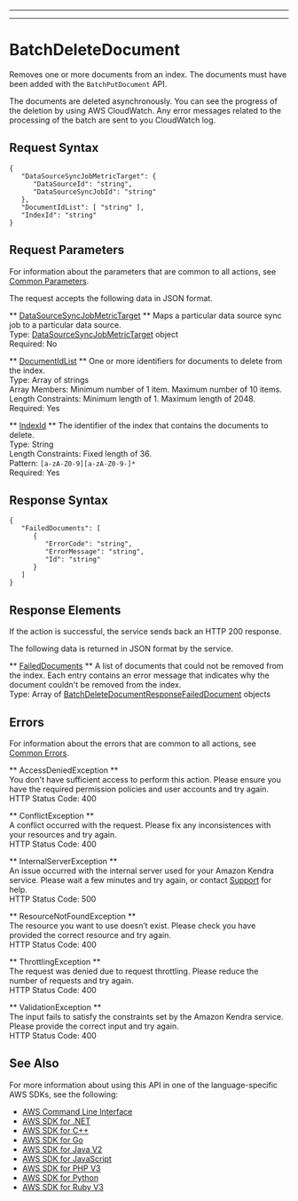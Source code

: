 --------

--------

# BatchDeleteDocument<a name="API_BatchDeleteDocument"></a>

Removes one or more documents from an index\. The documents must have been added with the `BatchPutDocument` API\.

The documents are deleted asynchronously\. You can see the progress of the deletion by using AWS CloudWatch\. Any error messages related to the processing of the batch are sent to you CloudWatch log\.

## Request Syntax<a name="API_BatchDeleteDocument_RequestSyntax"></a>

```
{
   "DataSourceSyncJobMetricTarget": { 
      "DataSourceId": "string",
      "DataSourceSyncJobId": "string"
   },
   "DocumentIdList": [ "string" ],
   "IndexId": "string"
}
```

## Request Parameters<a name="API_BatchDeleteDocument_RequestParameters"></a>

For information about the parameters that are common to all actions, see [Common Parameters](CommonParameters.md)\.

The request accepts the following data in JSON format\.

 ** [DataSourceSyncJobMetricTarget](#API_BatchDeleteDocument_RequestSyntax) **   <a name="Kendra-BatchDeleteDocument-request-DataSourceSyncJobMetricTarget"></a>
Maps a particular data source sync job to a particular data source\.  
Type: [DataSourceSyncJobMetricTarget](API_DataSourceSyncJobMetricTarget.md) object  
Required: No

 ** [DocumentIdList](#API_BatchDeleteDocument_RequestSyntax) **   <a name="Kendra-BatchDeleteDocument-request-DocumentIdList"></a>
One or more identifiers for documents to delete from the index\.  
Type: Array of strings  
Array Members: Minimum number of 1 item\. Maximum number of 10 items\.  
Length Constraints: Minimum length of 1\. Maximum length of 2048\.  
Required: Yes

 ** [IndexId](#API_BatchDeleteDocument_RequestSyntax) **   <a name="Kendra-BatchDeleteDocument-request-IndexId"></a>
The identifier of the index that contains the documents to delete\.  
Type: String  
Length Constraints: Fixed length of 36\.  
Pattern: `[a-zA-Z0-9][a-zA-Z0-9-]*`   
Required: Yes

## Response Syntax<a name="API_BatchDeleteDocument_ResponseSyntax"></a>

```
{
   "FailedDocuments": [ 
      { 
         "ErrorCode": "string",
         "ErrorMessage": "string",
         "Id": "string"
      }
   ]
}
```

## Response Elements<a name="API_BatchDeleteDocument_ResponseElements"></a>

If the action is successful, the service sends back an HTTP 200 response\.

The following data is returned in JSON format by the service\.

 ** [FailedDocuments](#API_BatchDeleteDocument_ResponseSyntax) **   <a name="Kendra-BatchDeleteDocument-response-FailedDocuments"></a>
A list of documents that could not be removed from the index\. Each entry contains an error message that indicates why the document couldn't be removed from the index\.  
Type: Array of [BatchDeleteDocumentResponseFailedDocument](API_BatchDeleteDocumentResponseFailedDocument.md) objects

## Errors<a name="API_BatchDeleteDocument_Errors"></a>

For information about the errors that are common to all actions, see [Common Errors](CommonErrors.md)\.

 ** AccessDeniedException **   
You don't have sufficient access to perform this action\. Please ensure you have the required permission policies and user accounts and try again\.  
HTTP Status Code: 400

 ** ConflictException **   
A conflict occurred with the request\. Please fix any inconsistences with your resources and try again\.  
HTTP Status Code: 400

 ** InternalServerException **   
An issue occurred with the internal server used for your Amazon Kendra service\. Please wait a few minutes and try again, or contact [ Support](http://aws.amazon.com/aws.amazon.com/contact-us) for help\.  
HTTP Status Code: 500

 ** ResourceNotFoundException **   
The resource you want to use doesn’t exist\. Please check you have provided the correct resource and try again\.  
HTTP Status Code: 400

 ** ThrottlingException **   
The request was denied due to request throttling\. Please reduce the number of requests and try again\.  
HTTP Status Code: 400

 ** ValidationException **   
The input fails to satisfy the constraints set by the Amazon Kendra service\. Please provide the correct input and try again\.  
HTTP Status Code: 400

## See Also<a name="API_BatchDeleteDocument_SeeAlso"></a>

For more information about using this API in one of the language\-specific AWS SDKs, see the following:
+  [AWS Command Line Interface](https://docs.aws.amazon.com/goto/aws-cli/kendra-2019-02-03/BatchDeleteDocument) 
+  [AWS SDK for \.NET](https://docs.aws.amazon.com/goto/DotNetSDKV3/kendra-2019-02-03/BatchDeleteDocument) 
+  [AWS SDK for C\+\+](https://docs.aws.amazon.com/goto/SdkForCpp/kendra-2019-02-03/BatchDeleteDocument) 
+  [AWS SDK for Go](https://docs.aws.amazon.com/goto/SdkForGoV1/kendra-2019-02-03/BatchDeleteDocument) 
+  [AWS SDK for Java V2](https://docs.aws.amazon.com/goto/SdkForJavaV2/kendra-2019-02-03/BatchDeleteDocument) 
+  [AWS SDK for JavaScript](https://docs.aws.amazon.com/goto/AWSJavaScriptSDK/kendra-2019-02-03/BatchDeleteDocument) 
+  [AWS SDK for PHP V3](https://docs.aws.amazon.com/goto/SdkForPHPV3/kendra-2019-02-03/BatchDeleteDocument) 
+  [AWS SDK for Python](https://docs.aws.amazon.com/goto/boto3/kendra-2019-02-03/BatchDeleteDocument) 
+  [AWS SDK for Ruby V3](https://docs.aws.amazon.com/goto/SdkForRubyV3/kendra-2019-02-03/BatchDeleteDocument) 